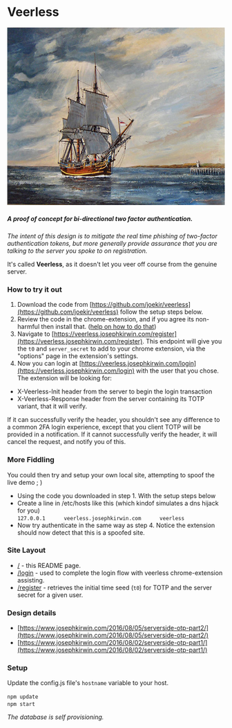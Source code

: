 # Veerless

![Bounty](/public/images/Bounty.jpg "'Bounty', painting of a replica of the Bounty entering the harbour of Ostend, Belgium; by Yasmina (1949- ), a Belgian painter specialized in marines and depictions of tall ships - Creative Commons Attribution 3.0")

##### A proof of concept for bi-directional two factor authentication.
*The intent of this design is to mitigate the real time phishing of two-factor authentication tokens, but more generally provide assurance that you are talking to the server you spoke to on registration.*

It's called **Veerless**, as it doesn't let you veer off course from the genuine server.

### How to try it out

1. Download the code from [https://github.com/joekir/veerless](https://github.com/joekir/veerless) follow the setup steps below.
2. Review the code in the chrome-extension, and if you agree its non-harmful then install that. ([help on how to do that](https://developer.chrome.com/extensions/getstarted#unpacked))
3. Navigate to [https://veerless.josephkirwin.com/register](https://veerless.josephkirwin.com/register). This endpoint will give you the `t0` and `server_secret` to add to your chrome extension, via the "options" page in the extension's settings.
4. Now you can login at [https://veerless.josephkirwin.com/login](https://veerless.josephkirwin.com/login) with the user that you chose. The extension will be looking for:
  - X-Veerless-Init header from the server to begin the login transaction
  - X-Veerless-Response header from the server containing its TOTP variant, that it will verify.    

  If it can successfully verify the header, you shouldn't see any difference to a common 2FA login experience, except that you client TOTP will be provided in a notification. If it cannot successfully verify the header, it will cancel the request, and notify you of this.

### More Fiddling
You could then try and setup your own local site, attempting to spoof the live demo ; )

- Using the code you downloaded in step 1. With the setup steps below
- Create a line in /etc/hosts like this (which kindof simulates a dns hijack for you)    
  `127.0.0.1      veerless.josephkirwin.com      veerless`          
- Now try authenticate in the same way as step 4. Notice the extension should now detect that this is a spoofed site.

### Site Layout

* [/](https://veerless.josephkirwin.com) - this README page.
* [/login](https://veerless.josephkirwin.com/login) - used to complete the login flow with veerless chrome-extension assisting.
* [/register](https://veerless.josephkirwin.com/register) - retrieves the initial time seed (`t0`) for TOTP and the server secret for a given user.

### Design details
- [https://www.josephkirwin.com/2016/08/05/serverside-otp-part2/](https://www.josephkirwin.com/2016/08/05/serverside-otp-part2/)       
- [https://www.josephkirwin.com/2016/08/02/serverside-otp-part1/](https://www.josephkirwin.com/2016/08/02/serverside-otp-part1/)

### Setup

Update the config.js file's `hostname` variable to your host.

`npm update`    
`npm start`    

*The database is self provisioning.*
